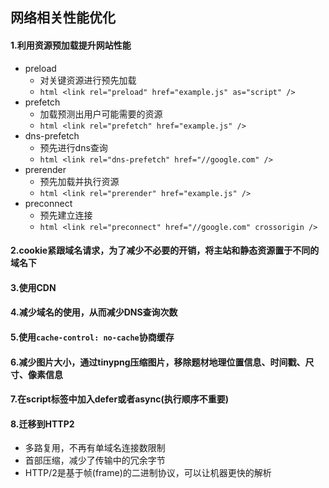 ## 网络相关性能优化

#### 1.利用资源预加载提升网站性能
* preload
    * 对关键资源进行预先加载
    * ```html <link rel="preload" href="example.js" as="script" />```
* prefetch
    * 加载预测出用户可能需要的资源
    * `html <link rel="prefetch" href="example.js" />`
* dns-prefetch
    * 预先进行dns查询
    * ```html <link rel="dns-prefetch" href="//google.com" />```
* prerender
    * 预先加载并执行资源
    * ```html <link rel="prerender" href="example.js" />```
* preconnect
    * 预先建立连接
    * ```html <link rel="preconnect" href="//google.com" crossorigin />```
#### 2.cookie紧跟域名请求，为了减少不必要的开销，将主站和静态资源置于不同的域名下
#### 3.使用CDN
#### 4.减少域名的使用，从而减少DNS查询次数
#### 5.使用`cache-control: no-cache`协商缓存
#### 6.减少图片大小，通过tinypng压缩图片，移除题材地理位置信息、时间戳、尺寸、像素信息
#### 7.在script标签中加入defer或者async(执行顺序不重要)
#### 8.迁移到HTTP2
* 多路复用，不再有单域名连接数限制
* 首部压缩，减少了传输中的冗余字节
* HTTP/2是基于帧(frame)的二进制协议，可以让机器更快的解析